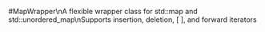 #MapWrapper\nA flexible wrapper class for std::map and std::unordered_map\nSupports insertion, deletion, [ ], and forward iterators
